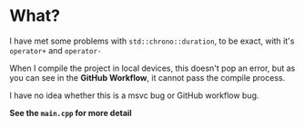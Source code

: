 # What?

I have met some problems with `std::chrono::duration`, to be exact, with it's `operator+` and `operator-`

When I compile the project in local devices, this doesn't pop an error, but as you can see in the **GitHub Workflow**, it cannot pass the compile process.

I have no idea whether this is a msvc bug or GitHub workflow bug.

**See the `main.cpp` for more detail**